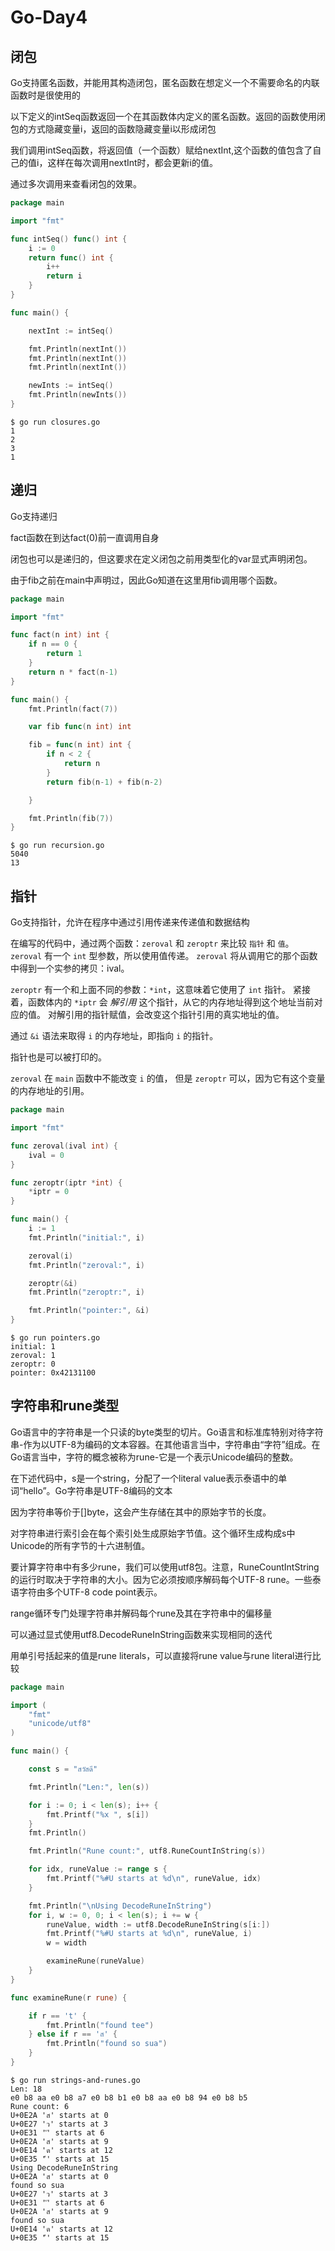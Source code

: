 # Go-Day4

## 闭包

Go支持匿名函数，并能用其构造闭包，匿名函数在想定义一个不需要命名的内联函数时是很使用的

以下定义的intSeq函数返回一个在其函数体内定义的匿名函数。返回的函数使用闭包的方式隐藏变量i，返回的函数隐藏变量i以形成闭包

我们调用intSeq函数，将返回值（一个函数）赋给nextInt,这个函数的值包含了自己的值i，这样在每次调用nextInt时，都会更新i的值。

通过多次调用来查看闭包的效果。

```Go
package main

import "fmt"

func intSeq() func() int {
    i := 0
    return func() int {
        i++
        return i
    }
}

func main() {

    nextInt := intSeq()

    fmt.Println(nextInt())
    fmt.Println(nextInt())
    fmt.Println(nextInt())

    newInts := intSeq()
    fmt.Println(newInts())
}
```

```shell
$ go run closures.go
1
2
3
1
```

## 递归

Go支持递归

fact函数在到达fact(0)前一直调用自身

闭包也可以是递归的，但这要求在定义闭包之前用类型化的var显式声明闭包。

由于fib之前在main中声明过，因此Go知道在这里用fib调用哪个函数。

```Go
package main

import "fmt"

func fact(n int) int {
    if n == 0 {
        return 1
    }
    return n * fact(n-1)
}

func main() {
    fmt.Println(fact(7))

    var fib func(n int) int

    fib = func(n int) int {
        if n < 2 {
            return n
        }
        return fib(n-1) + fib(n-2)

    }

    fmt.Println(fib(7))
}
```

```shell
$ go run recursion.go 
5040
13
```

## 指针

Go支持指针，允许在程序中通过引用传递来传递值和数据结构

在编写的代码中，通过两个函数：`zeroval` 和 `zeroptr` 来比较 `指针` 和 `值`。 `zeroval` 有一个 `int` 型参数，所以使用值传递。 `zeroval` 将从调用它的那个函数中得到一个实参的拷贝：ival。

`zeroptr` 有一个和上面不同的参数：`*int`，这意味着它使用了 `int` 指针。 紧接着，函数体内的 `*iptr` 会 *解引用* 这个指针，从它的内存地址得到这个地址当前对应的值。 对解引用的指针赋值，会改变这个指针引用的真实地址的值。

通过 `&i` 语法来取得 `i` 的内存地址，即指向 `i` 的指针。

指针也是可以被打印的。

`zeroval` 在 `main` 函数中不能改变 `i` 的值， 但是 `zeroptr` 可以，因为它有这个变量的内存地址的引用。

```Go
package main

import "fmt"

func zeroval(ival int) {
    ival = 0
}

func zeroptr(iptr *int) {
    *iptr = 0
}

func main() {
    i := 1
    fmt.Println("initial:", i)

    zeroval(i)
    fmt.Println("zeroval:", i)

    zeroptr(&i)
    fmt.Println("zeroptr:", i)

    fmt.Println("pointer:", &i)
}
```

```shell
$ go run pointers.go
initial: 1
zeroval: 1
zeroptr: 0
pointer: 0x42131100
```

## 字符串和rune类型

Go语言中的字符串是一个只读的byte类型的切片。Go语言和标准库特别对待字符串-作为以UTF-8为编码的文本容器。在其他语言当中，字符串由“字符”组成。在Go语言当中，字符的概念被称为rune-它是一个表示Unicode编码的整数。

在下述代码中，s是一个string，分配了一个literal value表示泰语中的单词“hello”。Go字符串是UTF-8编码的文本

因为字符串等价于[]byte，这会产生存储在其中的原始字节的长度。

对字符串进行索引会在每个索引处生成原始字节值。这个循环生成构成s中Unicode的所有字节的十六进制值。

要计算字符串中有多少rune，我们可以使用utf8包。注意，RuneCountIntString的运行时取决于字符串的大小。因为它必须按顺序解码每个UTF-8 rune。一些泰语字符由多个UTF-8 code point表示。

range循环专门处理字符串并解码每个rune及其在字符串中的偏移量

可以通过显式使用utf8.DecodeRuneInString函数来实现相同的迭代

用单引号括起来的值是rune literals，可以直接将rune value与rune literal进行比较

```Go
package main

import (
    "fmt"
    "unicode/utf8"
)

func main() {

    const s = "สวัสดี"

    fmt.Println("Len:", len(s))

    for i := 0; i < len(s); i++ {
        fmt.Printf("%x ", s[i])
    }
    fmt.Println()

    fmt.Println("Rune count:", utf8.RuneCountInString(s))

    for idx, runeValue := range s {
        fmt.Printf("%#U starts at %d\n", runeValue, idx)
    }

    fmt.Println("\nUsing DecodeRuneInString")
    for i, w := 0, 0; i < len(s); i += w {
        runeValue, width := utf8.DecodeRuneInString(s[i:])
        fmt.Printf("%#U starts at %d\n", runeValue, i)
        w = width

        examineRune(runeValue)
    }
}

func examineRune(r rune) {

    if r == 't' {
        fmt.Println("found tee")
    } else if r == 'ส' {
        fmt.Println("found so sua")
    }
}
```

```shell
$ go run strings-and-runes.go
Len: 18
e0 b8 aa e0 b8 a7 e0 b8 b1 e0 b8 aa e0 b8 94 e0 b8 b5
Rune count: 6
U+0E2A 'ส' starts at 0
U+0E27 'ว' starts at 3
U+0E31 'ั' starts at 6
U+0E2A 'ส' starts at 9
U+0E14 'ด' starts at 12
U+0E35 'ี' starts at 15
Using DecodeRuneInString
U+0E2A 'ส' starts at 0
found so sua
U+0E27 'ว' starts at 3
U+0E31 'ั' starts at 6
U+0E2A 'ส' starts at 9
found so sua
U+0E14 'ด' starts at 12
U+0E35 'ี' starts at 15
```

